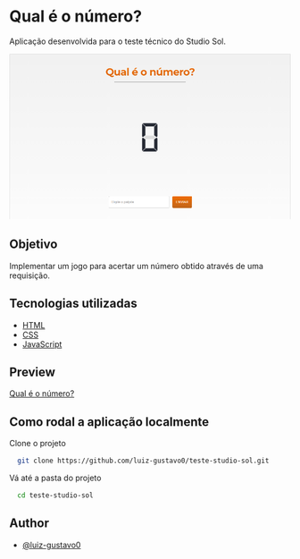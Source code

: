 # Qual é o número?

Aplicação desenvolvida para o teste técnico do Studio Sol.

![Imagem](img/game.png)

## Objetivo

Implementar um jogo para acertar um número obtido através de uma requisição.

## Tecnologias utilizadas

- [HTML](https://developer.mozilla.org/pt-BR/docs/Web/HTML)
- [CSS](https://developer.mozilla.org/pt-BR/docs/Web/CSS)
- [JavaScript](https://developer.mozilla.org/pt-BR/docs/Web/JavaScript)

## Preview

[Qual é o número?](https://luiz-gustavo0.github.io/teste-studio-sol/)

## Como rodal a aplicação localmente

Clone o projeto

```bash
  git clone https://github.com/luiz-gustavo0/teste-studio-sol.git
```

Vá até a pasta do projeto

```bash
  cd teste-studio-sol
```

## Author

- [@luiz-gustavo0](https://linkedin.com/in/luiz-gustavo0)
